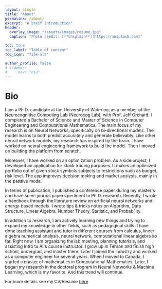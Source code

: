 ```yaml
---
layout: single
title: "About"
permalink: /about/
excerpt: "A breif introduction"
header:
  overlay_image: "/assets/images/resume.jpg"
  caption: "Photo credit: [**Unsplash**](https://unsplash.com)"

toc: true
toc_label: "Table of content"
toc_icon: "file-alt"

author_profile: false
# sidebar:
#     nav: "bio"
---
```


# Bio

I am a Ph.D. candidate at the University of Waterloo, as a member of the Neurocognitive Computing Lab (Neurocog Lab), with Prof. Jeff Orchard. I completed a Bachelor of Science and Master of Science in Computer Engineering and Computational Mathematics. The main focus of my research is on Neural Networks, specifically on bi-directional models. The model learns to both predict accurately and generate believably. Like other neural network models, my research has inspired by the brain. I have worked on neural engineering framework to build the model. Then I moved on building the platform from scratch.

Moreover, I have worked on an optimization problem. As a side project, I developed an application for stock trading purposes. It makes an optimized portfolio out of given stock symbols subjects to restrictions such as budget, risk level. The app improves decision making and market analysis, mainly in the passive mode.

In terms of publication, I published a conference paper during my master's and have some journal papers pertinent to Ph.D. research. Recently, I wrote a handbook through the literature review on artificial neural networks and energy-based models. I wrote tips & tricks notes on Algorithm, Data Structure, Linear Algebra, Number Theory, Statistic, and Probability.

In addition to research, I am actively learning new things and trying to expand my knowledge in other fields, such as pedagogical skills. I have done teaching assistant and tutor in different courses from calculus, linear algebra numerical analysis, neural network, computational linear algebra so far. Right now, I am organizing the lab meeting, planning tutorials, and assisting Intro to AI's course instructor. I grow up in Tehran and finish high school, undergrad, and master there. Later I joined the industry and worked as a computer engineer for several years. When I moved to Canada, I started a master of mathematics in Computational Mathematics. Later, I began my research in the doctoral program in Neural Networks & Machine Learning, which is my favorite. And this trend will continue.

For more details see my CV/Resume [here](/cv-resume/).
